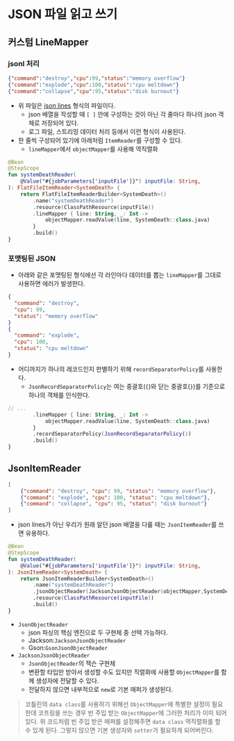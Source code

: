 # JSON 파일 읽고 쓰기

## 커스텀 LineMapper

### jsonl 처리

```json lines
{"command":"destroy","cpu":99,"status":"memory overflow"}
{"command":"explode","cpu":100,"status":"cpu meltdown"}
{"command":"collapse","cpu":95,"status":"disk burnout"}
```

- 위 파일은 [json lines](https://jsonlines.org/) 형식의 파일이다.
    - json 배열을 작성할 때 `[ ]` 안에 구성하는 것이 아닌 각 줄마다 하나의 json 객체로 저장되어 있다.
    - 로그 파일, 스트리밍 데이터 처리 등에서 이런 형식이 사용된다.
- 한 줄씩 구성되어 있기에 아래처럼 `ItemReader`를 구성할 수 있다.
    - `lineMapper`에서 `objectMapper`를 사용해 역직렬화

```kotlin
@Bean
@StepScope
fun systemDeathReader(
    @Value("#{jobParameters['inputFile']}") inputFile: String,
): FlatFileItemReader<SystemDeath> {
    return FlatFileItemReaderBuilder<SystemDeath>()
        .name("systemDeathReader")
        .resource(ClassPathResource(inputFile))
        .lineMapper { line: String, _: Int ->
            objectMapper.readValue(line, SystemDeath::class.java)
        }
        .build()
}
```

### 포맷팅된 JSON

- 아래와 같은 포맷팅된 형식에선 각 라인마다 데이터를 뽑는 `lineMapper`를 그대로 사용하면 에러가 발생한다.

```json lines
{
  "command": "destroy",
  "cpu": 99,
  "status": "memory overflow"
}
{
  "command": "explode",
  "cpu": 100,
  "status": "cpu meltdown"
}
```

- 어디까지가 하나의 레코드인지 판별하기 위해 `recordSeparatorPolicy`를 사용한다.
    - `JsonRecordSeparatorPolicy`는 여는 중괄호(`{`)와 닫는 중괄호(`}`)를 기준으로 하나의 객체를 인식한다.

```kotlin
// ...
        .lineMapper { line: String, _: Int ->
            objectMapper.readValue(line, SystemDeath::class.java)
        }
        .recordSeparatorPolicy(JsonRecordSeparatorPolicy())
        .build()
}
```

## JsonItemReader

```json
[
    {"command": "destroy", "cpu": 99, "status": "memory overflow"},
    {"command": "explode", "cpu": 100, "status": "cpu meltdown"},
    {"command": "collapse", "cpu": 95, "status": "disk burnout"}
]
```

- json lines가 아닌 우리가 원래 알던 json 배열을 다룰 때는 `JsonItemReader`를 쓰면 유용하다.

```kotlin
@Bean
@StepScope
fun systemDeathReader(
    @Value("#{jobParameters['inputFile']}") inputFile: String,
): JsonItemReader<SystemDeath> {
    return JsonItemReaderBuilder<SystemDeath>()
        .name("systemDeathReader")
        .jsonObjectReader(JacksonJsonObjectReader(objectMapper,SystemDeath::class.java))
        .resource(ClassPathResource(inputFile))
        .build()
}
```

- `JsonObjectReader`
  - json 파싱의 핵심 엔진으로 두 구현체 중 선택 가능하다.
  - Jackson:`JacksonJsonObjectReader`
  - Gson:`GsonJsonObjectReader`
- `JacksonJsonObjectReader`
  - `JsonObjectReader`의 잭슨 구현체
  - 변환할 타입만 받아서 생성할 수도 있지만 직렬화에 사용할 `ObjectMapper`를 함께 생성자에 전달할 수 있다.
  - 전달하지 않으면 내부적으로 `new`로 기본 매퍼가 생성된다.

> 코틀린의 `data class`를 사용하기 위해선 `ObjectMapper`에 특별한 설정이 필요한데 코프링을 쓰는 경우 빈 주입 받는 `ObjectMapper`에 그러한 처리가 이미 되어 있다. 위 코드처럼 빈 주입 받은 매퍼를 설정해주면 `data class` 역직렬화를 할 수 있게 된다. 그렇지 않으면 기본 생성자와 `setter`가 필요하게 되어버린다.
>
